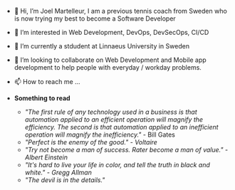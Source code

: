 - 👋 Hi, I’m Joel Martelleur, I am a previous tennis coach from Sweden who is now trying my best to become a Software Developer

- 👀 I’m interested in Web Development, DevOps, DevSecOps, CI/CD 

- 🌱 I’m currently a stdudent at Linnaeus University in Sweden 

- 💞️ I’m looking to collaborate on Web Development and Mobile app development to help people with everyday / workday problems.    

- 📫 How to reach me ...

- __Something to read__
  - _"The first rule of any technology used in a business is that automation applied to an efficient operation will magnify the efficiency. The second is that automation applied to an inefficient operation will magnify the inefficiency."_ - Bill Gates
  - _"Perfect is the enemy of the good." - Voltaire_
  - _"Try not become a man of success. Rater become a man of value." - Albert Einstein_
  - _"It's hard to live your life in color, and tell the truth in black and white." - Gregg Allman_
  - _"The devil is in the details."_

<!---
Martelleur/Martelleur is a ✨ special ✨ repository because its `README.md` (this file) appears on your GitHub profile.
You can click the Preview link to take a look at your changes.
--->
